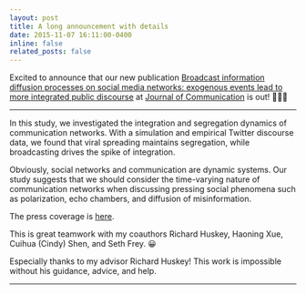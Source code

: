 ```yaml
---
layout: post
title: A long announcement with details
date: 2015-11-07 16:11:00-0400
inline: false
related_posts: false
---
```


Excited to announce that our new publication [Broadcast information diffusion processes on social media networks: exogenous events lead to more integrated public discourse](https://academic.oup.com/joc/advance-article-abstract/doi/10.1093/joc/jqad014/7116308?redirectedFrom=fulltext) at [Journal of Communication](https://academic.oup.com/joc) is out! 🎉🎉🎉

***

In this study, we investigated the integration and segregation dynamics of communication networks. With a simulation and empirical Twitter discourse data, we found that viral spreading maintains segregation, while broadcasting drives the spike of integration.

Obviously, social networks and communication are dynamic systems. Our study suggests that we should consider the time-varying nature of communication networks when discussing pressing social phenomena such as polarization, echo chambers, and diffusion of misinformation.

The press coverage is [here](https://www.ucdavis.edu/news/tweets-can-amplify-disrupt-unite-divide).

This is great teamwork with my coauthors Richard Huskey, Haoning Xue, Cuihua (Cindy) Shen, and Seth Frey. 😀

Especially thanks to my advisor Richard Huskey! This work is impossible without his guidance, advice, and help.

***
